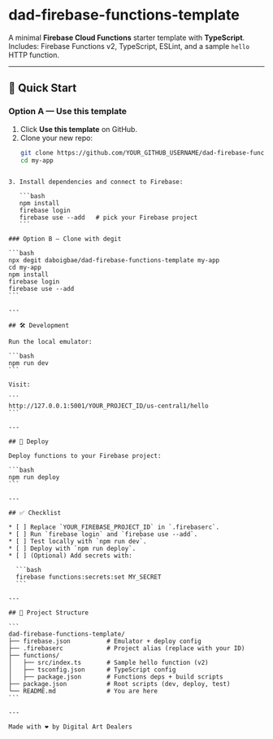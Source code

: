 # dad-firebase-functions-template

A minimal **Firebase Cloud Functions** starter template with **TypeScript**.  
Includes: Firebase Functions v2, TypeScript, ESLint, and a sample `hello` HTTP function.

---

## 🚀 Quick Start

### Option A — Use this template
1. Click **Use this template** on GitHub.  
2. Clone your new repo:  
   ```bash
   git clone https://github.com/YOUR_GITHUB_USERNAME/dad-firebase-functions-template my-app
   cd my-app
````

3. Install dependencies and connect to Firebase:

   ```bash
   npm install
   firebase login
   firebase use --add   # pick your Firebase project
   ```

### Option B — Clone with degit

```bash
npx degit daboigbae/dad-firebase-functions-template my-app
cd my-app
npm install
firebase login
firebase use --add
```

---

## 🛠 Development

Run the local emulator:

```bash
npm run dev
```

Visit:

```
http://127.0.0.1:5001/YOUR_PROJECT_ID/us-central1/hello
```

---

## 🚢 Deploy

Deploy functions to your Firebase project:

```bash
npm run deploy
```

---

## ✅ Checklist

* [ ] Replace `YOUR_FIREBASE_PROJECT_ID` in `.firebaserc`.
* [ ] Run `firebase login` and `firebase use --add`.
* [ ] Test locally with `npm run dev`.
* [ ] Deploy with `npm run deploy`.
* [ ] (Optional) Add secrets with:

  ```bash
  firebase functions:secrets:set MY_SECRET
  ```

---

## 📂 Project Structure

```
dad-firebase-functions-template/
├── firebase.json          # Emulator + deploy config
├── .firebaserc            # Project alias (replace with your ID)
├── functions/
│   ├── src/index.ts       # Sample hello function (v2)
│   ├── tsconfig.json      # TypeScript config
│   ├── package.json       # Functions deps + build scripts
├── package.json           # Root scripts (dev, deploy, test)
└── README.md              # You are here
```

---

Made with ❤️ by Digital Art Dealers